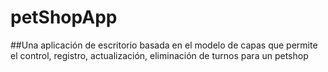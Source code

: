 # petShopApp

##Una aplicación de escritorio basada en el modelo de capas que permite el control, registro, actualización, eliminación de turnos para un petshop
